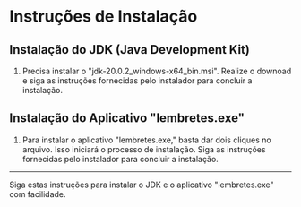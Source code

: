 # Instruções de Instalação

## Instalação do JDK (Java Development Kit)

1. Precisa instalar o "jdk-20.0.2_windows-x64_bin.msi". 
Realize o downoad e siga as instruções fornecidas pelo instalador para concluir a instalação.

## Instalação do Aplicativo "lembretes.exe"

1. Para instalar o aplicativo "lembretes.exe," basta dar dois cliques no arquivo. Isso iniciará o processo de instalação. Siga as instruções fornecidas pelo instalador para concluir a instalação.

---

Siga estas instruções para instalar o JDK e o aplicativo "lembretes.exe" com facilidade.
